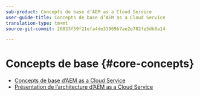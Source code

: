 ```yaml
---
sub-product: Concepts de base d’AEM as a Cloud Service
user-guide-title: Concepts de base d’AEM as a Cloud Service
translation-type: tm+mt
source-git-commit: 26833f59f21efa4de33969b7ae2e782fe5db8a14

---
```



# Concepts de base {#core-concepts}

+ [Concepts de base d’AEM as a Cloud Service](/help/core-concepts/home.md)
+ [Présentation de l’architecture d’AEM as a Cloud Service](architecture.md)